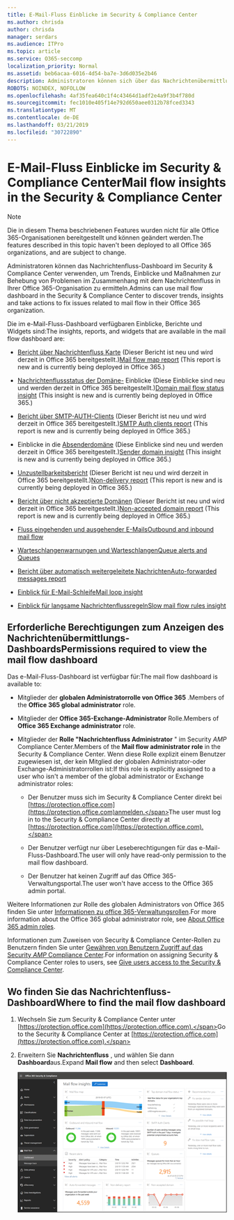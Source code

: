 ```yaml
---
title: E-Mail-Fluss Einblicke im Security & Compliance Center
ms.author: chrisda
author: chrisda
manager: serdars
ms.audience: ITPro
ms.topic: article
ms.service: O365-seccomp
localization_priority: Normal
ms.assetid: beb6acaa-6016-4d54-ba7e-3d6d035e2b46
description: Administratoren können sich über das Nachrichtenübermittlungs-Dashboard im Security & Compliance Center informieren.
ROBOTS: NOINDEX, NOFOLLOW
ms.openlocfilehash: 4af35fea640c1f4c43464d1adf2e4a9f3b4f780d
ms.sourcegitcommit: fec1010e405f14e792d650aee0312b78fced3343
ms.translationtype: MT
ms.contentlocale: de-DE
ms.lasthandoff: 03/21/2019
ms.locfileid: "30722890"
---
```

# <a name="mail-flow-insights-in-the-security--compliance-center"></a><span data-ttu-id="7c9c7-103">E-Mail-Fluss Einblicke im Security & Compliance Center</span><span class="sxs-lookup"><span data-stu-id="7c9c7-103">Mail flow insights in the Security & Compliance Center</span></span>

> [!NOTE]
> <span data-ttu-id="7c9c7-104">Die in diesem Thema beschriebenen Features wurden nicht für alle Office 365-Organisationen bereitgestellt und können geändert werden.</span><span class="sxs-lookup"><span data-stu-id="7c9c7-104">The features described in this topic haven't been deployed to all Office 365 organizations, and are subject to change.</span></span>

<span data-ttu-id="7c9c7-105">Administratoren können das Nachrichtenfluss-Dashboard im Security & Compliance Center verwenden, um Trends, Einblicke und Maßnahmen zur Behebung von Problemen im Zusammenhang mit dem Nachrichtenfluss in Ihrer Office 365-Organisation zu ermitteln.</span><span class="sxs-lookup"><span data-stu-id="7c9c7-105">Admins can use mail flow dashboard in the Security & Compliance Center to discover trends, insights and take actions to fix issues related to mail flow in their Office 365 organization.</span></span>

<span data-ttu-id="7c9c7-106">Die im e-Mail-Fluss-Dashboard verfügbaren Einblicke, Berichte und Widgets sind:</span><span class="sxs-lookup"><span data-stu-id="7c9c7-106">The insights, reports, and widgets that are available in the mail flow dashboard are:</span></span>

- <span data-ttu-id="7c9c7-107">[Bericht über Nachrichtenfluss Karte](mfi-mail-flow-map-report.md) (Dieser Bericht ist neu und wird derzeit in Office 365 bereitgestellt.)</span><span class="sxs-lookup"><span data-stu-id="7c9c7-107">[Mail flow map report](mfi-mail-flow-map-report.md) (This report is new and is currently being deployed in Office 365.)</span></span>

- <span data-ttu-id="7c9c7-108">[Nachrichtenflussstatus der Domäne-](mfi-domain-mail-flow-status-insight.md) Einblicke (Diese Einblicke sind neu und werden derzeit in Office 365 bereitgestellt.)</span><span class="sxs-lookup"><span data-stu-id="7c9c7-108">[Domain mail flow status insight](mfi-domain-mail-flow-status-insight.md) (This insight is new and is currently being deployed in Office 365.)</span></span>

- <span data-ttu-id="7c9c7-109">[Bericht über SMTP-AUTH-Clients](mfi-smtp-auth-clients-report.md) (Dieser Bericht ist neu und wird derzeit in Office 365 bereitgestellt.)</span><span class="sxs-lookup"><span data-stu-id="7c9c7-109">[SMTP Auth clients report](mfi-smtp-auth-clients-report.md) (This report is new and is currently being deployed in Office 365.)</span></span>

- <span data-ttu-id="7c9c7-110">Einblicke in die [Absenderdomäne](mfi-sender-domain-insight.md) (Diese Einblicke sind neu und werden derzeit in Office 365 bereitgestellt.)</span><span class="sxs-lookup"><span data-stu-id="7c9c7-110">[Sender domain insight](mfi-sender-domain-insight.md) (This insight is new and is currently being deployed in Office 365.)</span></span>

- <span data-ttu-id="7c9c7-111">[Unzustellbarkeitsbericht](mfi-non-delivery-report.md) (Dieser Bericht ist neu und wird derzeit in Office 365 bereitgestellt.)</span><span class="sxs-lookup"><span data-stu-id="7c9c7-111">[Non-delivery report](mfi-non-delivery-report.md) (This report is new and is currently being deployed in Office 365.)</span></span>

- <span data-ttu-id="7c9c7-112">[Bericht über nicht akzeptierte Domänen](mfi-non-accepted-domain-report.md) (Dieser Bericht ist neu und wird derzeit in Office 365 bereitgestellt.)</span><span class="sxs-lookup"><span data-stu-id="7c9c7-112">[Non-accepted domain report](mfi-non-accepted-domain-report.md) (This report is new and is currently being deployed in Office 365.)</span></span>

- [<span data-ttu-id="7c9c7-113">Fluss eingehenden und ausgehender E-Mails</span><span class="sxs-lookup"><span data-stu-id="7c9c7-113">Outbound and inbound mail flow</span></span>](mfi-outbound-and-inbound-mail-flow.md)

- [<span data-ttu-id="7c9c7-114">Warteschlangenwarnungen und Warteschlangen</span><span class="sxs-lookup"><span data-stu-id="7c9c7-114">Queue alerts and Queues</span></span>](mfi-queue-alerts-and-queues.md)

- [<span data-ttu-id="7c9c7-115">Bericht über automatisch weitergeleitete Nachrichten</span><span class="sxs-lookup"><span data-stu-id="7c9c7-115">Auto-forwarded messages report</span></span>](mfi-auto-forwarded-messages-report.md)

- [<span data-ttu-id="7c9c7-116">Einblick für E-Mail-Schleife</span><span class="sxs-lookup"><span data-stu-id="7c9c7-116">Mail loop insight</span></span>](mfi-mail-loop-insight.md)

- [<span data-ttu-id="7c9c7-117">Einblick für langsame Nachrichtenflussregeln</span><span class="sxs-lookup"><span data-stu-id="7c9c7-117">Slow mail flow rules insight</span></span>](mfi-slow-mail-flow-rules-insight.md)

## <a name="permissions-required-to-view-the-mail-flow-dashboard"></a><span data-ttu-id="7c9c7-118">Erforderliche Berechtigungen zum Anzeigen des Nachrichtenübermittlungs-Dashboards</span><span class="sxs-lookup"><span data-stu-id="7c9c7-118">Permissions required to view the mail flow dashboard</span></span>

<span data-ttu-id="7c9c7-119">Das e-Mail-Fluss-Dashboard ist verfügbar für:</span><span class="sxs-lookup"><span data-stu-id="7c9c7-119">The mail flow dashboard is available to:</span></span>

- <span data-ttu-id="7c9c7-120">Mitglieder der **globalen Administratorrolle von Office 365** .</span><span class="sxs-lookup"><span data-stu-id="7c9c7-120">Members of the **Office 365 global administrator** role.</span></span>

- <span data-ttu-id="7c9c7-121">Mitglieder der **Office 365-Exchange-Administrator** Rolle.</span><span class="sxs-lookup"><span data-stu-id="7c9c7-121">Members of **Office 365 Exchange administrator** role.</span></span>

- <span data-ttu-id="7c9c7-122">Mitglieder der **Rolle "Nachrichtenfluss Administrator** " im Security _AMP_ Compliance Center.</span><span class="sxs-lookup"><span data-stu-id="7c9c7-122">Members of the **Mail flow administrator role** in the Security & Compliance Center.</span></span> <span data-ttu-id="7c9c7-123">Wenn diese Rolle explizit einem Benutzer zugewiesen ist, der kein Mitglied der globalen Administrator-oder Exchange-Administratorrollen ist:</span><span class="sxs-lookup"><span data-stu-id="7c9c7-123">If this role is explicitly assigned to a user who isn't a member of the global administrator or Exchange administrator roles:</span></span>

  - <span data-ttu-id="7c9c7-124">Der Benutzer muss sich im Security & Compliance Center direkt bei [https://protection.office.com](https://protection.office.com)anmelden.</span><span class="sxs-lookup"><span data-stu-id="7c9c7-124">The user must log in to the Security & Compliance Center directly at [https://protection.office.com](https://protection.office.com).</span></span>

  - <span data-ttu-id="7c9c7-125">Der Benutzer verfügt nur über Leseberechtigungen für das e-Mail-Fluss-Dashboard.</span><span class="sxs-lookup"><span data-stu-id="7c9c7-125">The user will only have read-only permission to the mail flow dashboard.</span></span>

  - <span data-ttu-id="7c9c7-126">Der Benutzer hat keinen Zugriff auf das Office 365-Verwaltungsportal.</span><span class="sxs-lookup"><span data-stu-id="7c9c7-126">The user won't have access to the Office 365 admin portal.</span></span>

<span data-ttu-id="7c9c7-127">Weitere Informationen zur Rolle des globalen Administrators von Office 365 finden Sie unter [Informationen zu office 365-Verwaltungsrollen](https://docs.microsoft.com/office365/admin/add-users/about-admin-roles).</span><span class="sxs-lookup"><span data-stu-id="7c9c7-127">For more information about the Office 365 global administrator role, see [About Office 365 admin roles](https://docs.microsoft.com/office365/admin/add-users/about-admin-roles).</span></span>

<span data-ttu-id="7c9c7-128">Informationen zum Zuweisen von Security & Compliance Center-Rollen zu Benutzern finden Sie unter [Gewähren von Benutzern Zugriff auf das Security _AMP_ Compliance Center](https://docs.microsoft.com/office365/securitycompliance/grant-access-to-the-security-and-compliance-center).</span><span class="sxs-lookup"><span data-stu-id="7c9c7-128">For information on assigning Security & Compliance Center roles to users, see [Give users access to the Security & Compliance Center](https://docs.microsoft.com/office365/securitycompliance/grant-access-to-the-security-and-compliance-center).</span></span>

## <a name="where-to-find-the-mail-flow-dashboard"></a><span data-ttu-id="7c9c7-129">Wo finden Sie das Nachrichtenfluss-Dashboard</span><span class="sxs-lookup"><span data-stu-id="7c9c7-129">Where to find the mail flow dashboard</span></span>

1. <span data-ttu-id="7c9c7-130">Wechseln Sie zum Security & Compliance Center unter [https://protection.office.com](https://protection.office.com).</span><span class="sxs-lookup"><span data-stu-id="7c9c7-130">Go to the Security & Compliance Center at [https://protection.office.com](https://protection.office.com).</span></span>

2. <span data-ttu-id="7c9c7-131">Erweitern Sie **Nachrichtenfluss** , und wählen Sie dann **Dashboard**aus.</span><span class="sxs-lookup"><span data-stu-id="7c9c7-131">Expand **Mail flow** and then select **Dashboard**.</span></span>

   ![Das e-Mail-Fluss-Dashboard im Office 365 Security & Compliance Center](media/mail-flow-dashboard-v2.png)
